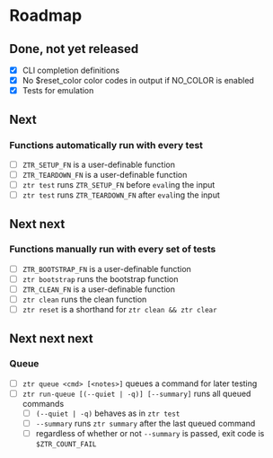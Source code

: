 # Roadmap

## Done, not yet released

-   [x] CLI completion definitions
-   [x] No $reset_color color codes in output if NO_COLOR is enabled
-   [x] Tests for emulation

## Next

### Functions automatically run with every test

-   [ ] `ZTR_SETUP_FN` is a user-definable function
-   [ ] `ZTR_TEARDOWN_FN` is a user-definable function
-   [ ] `ztr test` runs `ZTR_SETUP_FN` before `eval`ing the input
-   [ ] `ztr test` runs `ZTR_TEARDOWN_FN` after `eval`ing the input

## Next next

### Functions manually run with every set of tests

-   [ ] `ZTR_BOOTSTRAP_FN` is a user-definable function
-   [ ] `ztr bootstrap` runs the bootstrap function
-   [ ] `ZTR_CLEAN_FN` is a user-definable function
-   [ ] `ztr clean` runs the clean function
-   [ ] `ztr reset` is a shorthand for `ztr clean && ztr clear`

## Next next next

### Queue

-   [ ] `ztr queue <cmd> [<notes>]` queues a command for later testing
-   [ ] `ztr run-queue [(--quiet | -q)] [--summary]` runs all queued commands
    -   [ ] `(--quiet | -q)` behaves as in `ztr test`
    -   [ ] `--summary` runs `ztr summary` after the last queued command
    -   [ ] regardless of whether or not `--summary` is passed, exit code is `$ZTR_COUNT_FAIL`
